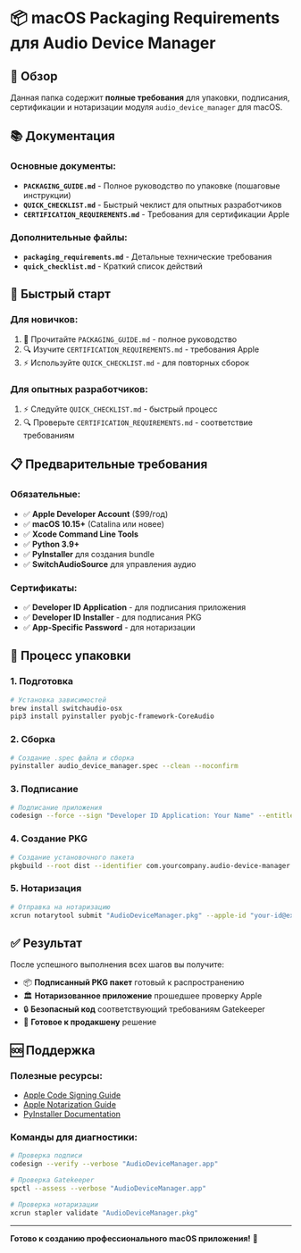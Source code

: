 # 📦 macOS Packaging Requirements для Audio Device Manager

## 🎯 Обзор

Данная папка содержит **полные требования** для упаковки, подписания, сертификации и нотаризации модуля `audio_device_manager` для macOS.

## 📚 Документация

### Основные документы:
- **`PACKAGING_GUIDE.md`** - Полное руководство по упаковке (пошаговые инструкции)
- **`QUICK_CHECKLIST.md`** - Быстрый чеклист для опытных разработчиков
- **`CERTIFICATION_REQUIREMENTS.md`** - Требования для сертификации Apple

### Дополнительные файлы:
- **`packaging_requirements.md`** - Детальные технические требования
- **`quick_checklist.md`** - Краткий список действий

## 🚀 Быстрый старт

### Для новичков:
1. 📖 Прочитайте `PACKAGING_GUIDE.md` - полное руководство
2. 🔍 Изучите `CERTIFICATION_REQUIREMENTS.md` - требования Apple
3. ⚡ Используйте `QUICK_CHECKLIST.md` - для повторных сборок

### Для опытных разработчиков:
1. ⚡ Следуйте `QUICK_CHECKLIST.md` - быстрый процесс
2. 🔍 Проверьте `CERTIFICATION_REQUIREMENTS.md` - соответствие требованиям

## 📋 Предварительные требования

### Обязательные:
- ✅ **Apple Developer Account** ($99/год)
- ✅ **macOS 10.15+** (Catalina или новее)
- ✅ **Xcode Command Line Tools**
- ✅ **Python 3.9+**
- ✅ **PyInstaller** для создания bundle
- ✅ **SwitchAudioSource** для управления аудио

### Сертификаты:
- ✅ **Developer ID Application** - для подписания приложения
- ✅ **Developer ID Installer** - для подписания PKG
- ✅ **App-Specific Password** - для нотаризации

## 🔧 Процесс упаковки

### 1. Подготовка
```bash
# Установка зависимостей
brew install switchaudio-osx
pip3 install pyinstaller pyobjc-framework-CoreAudio
```

### 2. Сборка
```bash
# Создание .spec файла и сборка
pyinstaller audio_device_manager.spec --clean --noconfirm
```

### 3. Подписание
```bash
# Подписание приложения
codesign --force --sign "Developer ID Application: Your Name" --entitlements entitlements.plist "AudioDeviceManager.app"
```

### 4. Создание PKG
```bash
# Создание установочного пакета
pkgbuild --root dist --identifier com.yourcompany.audio-device-manager --version 1.0.0 "AudioDeviceManager.pkg"
```

### 5. Нотаризация
```bash
# Отправка на нотаризацию
xcrun notarytool submit "AudioDeviceManager.pkg" --apple-id "your-id@example.com" --password "app-password" --team-id "TEAM_ID" --wait
```

## ✅ Результат

После успешного выполнения всех шагов вы получите:
- 📦 **Подписанный PKG пакет** готовый к распространению
- 🏛️ **Нотаризованное приложение** прошедшее проверку Apple
- 🔒 **Безопасный код** соответствующий требованиям Gatekeeper
- 🚀 **Готовое к продакшену** решение

## 🆘 Поддержка

### Полезные ресурсы:
- [Apple Code Signing Guide](https://developer.apple.com/library/archive/documentation/Security/Conceptual/CodeSigningGuide/)
- [Apple Notarization Guide](https://developer.apple.com/documentation/security/notarizing_macos_software_before_distribution)
- [PyInstaller Documentation](https://pyinstaller.readthedocs.io/)

### Команды для диагностики:
```bash
# Проверка подписи
codesign --verify --verbose "AudioDeviceManager.app"

# Проверка Gatekeeper
spctl --assess --verbose "AudioDeviceManager.app"

# Проверка нотаризации
xcrun stapler validate "AudioDeviceManager.pkg"
```

---

**Готово к созданию профессионального macOS приложения!** 🎉